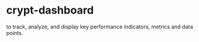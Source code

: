 # crypt-dashboard
to track, analyze, and display key performance indicators, metrics and data points.
